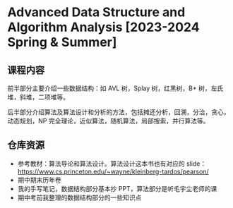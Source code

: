 # Advanced Data Structure and Algorithm Analysis [2023-2024 Spring & Summer]

## 课程内容
前半部分主要介绍一些数据结构：如 AVL 树，Splay 树，红黑树，B+ 树，左氏堆，斜堆，二项堆等。

后半部分介绍算法及算法设计和分析的方法，包括摊还分析，回溯，分治，贪心，动态规划，NP 完全理论，近似算法，随机算法，局部搜索，并行算法等。

## 仓库资源
- 参考教材：算法导论和算法设计。算法设计这本书也有对应的 slide： https://www.cs.princeton.edu/~wayne/kleinberg-tardos/pearson/
- 期中期末历年卷
- 我的手写笔记，数据结构部分基本抄 PPT，算法部分是听毛宇尘老师的课
- 期中考前我整理的数据结构部分的一些知识点
